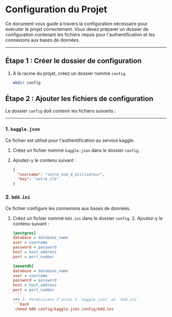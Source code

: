 # Configuration du Projet

Ce document vous guide à travers la configuration nécessaire pour exécuter le projet correctement. Vous devez préparer un dossier de configuration contenant les fichiers requis pour l'authentification et les connexions aux bases de données.

---

## Étape 1 : Créer le dossier de configuration

1. À la racine du projet, créez un dossier nommé `config`.

   ```bash
   mkdir config
    ```
   
## Étape 2 : Ajouter les fichiers de configuration

Le dossier `config` doit contenir les fichiers suivants :

---

### 1. `kaggle.json`

Ce fichier est utilisé pour l'authentification au service kaggle.

1. Créez un fichier nommé `kaggle.json` dans le dossier `config`.
2. Ajoutez-y le contenu suivant :

   ```json
   {
     "username": "votre_nom_d_utilisateur",
     "key": "votre_cle"
   }
### 2. `bdd.ini`

Ce fichier configure les connexions aux bases de données.

1. Créez un fichier nommé `bdd.ini` dans le dossier `config`.
   2. Ajoutez-y le contenu suivant :

      ```ini
      [postgres]
      database = database_name
      user = username
      password = password
      host = host_address
      port = port_number

      [monetdb]
      database = database_name
      user = username
      password = password
      host = host_address
      port = port_number
       ```
   ### 3. Permissions d'accès à `kaggle.json` et `bdd.ini`
   ```bash
       chmod 600 config/kaggle.json config/bdd.ini
    ```